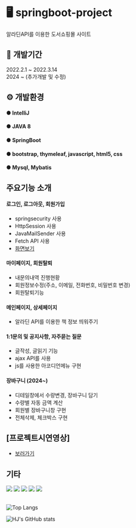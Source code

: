 
# 🖥 springboot-project
알라딘API를 이용한 도서쇼핑몰 사이트

## 📆 개발기간
2022.2.1 ~ 2022.3.14 
</br>
2024 ~ (추가개발 및 수정)

## ⚙ 개발환경
#### ● IntelliJ 
#### ● JAVA 8 
#### ● SpringBoot 
#### ● bootstrap, thymeleaf, javascript, html5, css 
#### ● Mysql, Mybatis

## 주요기능 소개

#### 로그인, 로그아웃, 회원가입
- springsecurity 사용
- HttpSession 사용
- JavaMailSender 사용
- Fetch API 사용
- [화면보기](https://github.com/kimhyunjung0925/bookjuckteam/wiki/LOGIN,-JOIN)

#### 마이페이지, 회원탈퇴
- 내문의내역 진행현황
- 회원정보수정(주소, 이메일, 전화번호, 비밀번호 변경)
- 회원탈퇴기능

#### 메인페이지, 상세페이지
- 알라딘 API를 이용한 책 정보 띄워주기

#### 1:1문의 및 공지사항, 자주묻는 질문
- 글작성, 글읽기 기능
- ajax API를 사용
- js를 사용한 아코디언메뉴 구현

#### 장바구니 (2024~)
- 디테일창에서 수량변경, 장바구니 담기
- 수량별 자동 금액 계산
- 회원별 장바구니창 구현
- 전체삭제, 체크박스 구현

## [프로젝트시연영상] 
- [보러가기](https://www.youtube.com/@hyuuunj6454)


## 기타
<div>
  <img src="https://img.shields.io/badge/spring-%236DB33F.svg?style=for-the-badge&logo=springboot&logoColor=white" />
  <img src="https://img.shields.io/badge/java-%23ED8B00.svg?style=for-the-badge&logo=openjdk&logoColor=white" />
  <img src="https://img.shields.io/badge/html5-%23E34F26.svg?style=for-the-badge&logo=html5&logoColor=white" />
  <img src="https://img.shields.io/badge/css3-%231572B6.svg?style=for-the-badge&logo=css3&logoColor=white" />
  <img src="https://img.shields.io/badge/javascript-%23323330.svg?style=for-the-badge&logo=javascript&logoColor=%23F7DF1E" />
</div>

<br/>

![Top Langs](https://github-readme-stats.vercel.app/api/top-langs/?username=kimhyunjung0925&layout=compact)

![HJ's GitHub stats](https://github-readme-stats.vercel.app/api?username=kimhyunjung0925&include_all_commits=true&theme=nord&hide_border=true&count_private=true)

